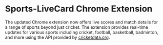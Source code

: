 # Sports-LiveCard Chrome Extension

The updated Chrome extension now offers live scores and match details for a range of sports beyond just cricket. The extension provides real-time updates for various sports including cricket, football, basketball, badminton, and more using the API provided by [cricketdata.org](https://cricketdata.org/). 

